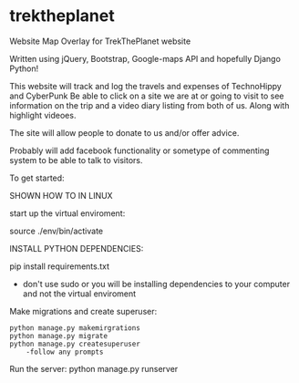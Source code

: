 # trektheplanet
Website Map Overlay for TrekThePlanet website


Written using jQuery, Bootstrap, Google-maps API and hopefully Django Python! 


This website will track and log the travels and expenses of TechnoHippy and CyberPunk
Be able to click on a site we are at or going to visit to see information on the trip and 
a video diary listing from both of us. Along with highlight videoes. 

The site will allow people to donate to us and/or offer advice. 

Probably will add facebook functionality or sometype of commenting system to be able to talk to visitors. 


To get started: 

SHOWN HOW TO IN LINUX

start up the virtual enviroment: 

source ./env/bin/activate 

INSTALL PYTHON DEPENDENCIES: 

pip install requirements.txt 
   - don't use sudo or you will be installing dependencies to your computer and not the virtual enviroment

Make migrations and create superuser: 

	python manage.py makemirgrations 
	python manage.py migrate
	python manage.py createsuperuser
		-follow any prompts 


Run the server: 
	python manage.py runserver


